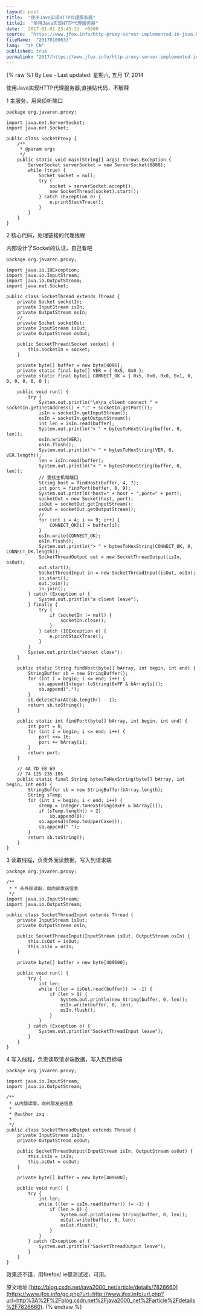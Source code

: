 ```yaml
---
layout: post
title:  "使用Java实现HTTP代理服务器"
title2:  "使用Java实现HTTP代理服务器"
date:   2017-01-01 23:45:33  +0800
source:  "https://www.jfox.info/http-proxy-server-implemented-in-java.html"
fileName:  "20170100633"
lang:  "zh_CN"
published: true
permalink: "2017/https://www.jfox.info/http-proxy-server-implemented-in-java.html"
---
```

{% raw %}
By Lee - Last updated: 星期六, 五月 17, 2014

使用Java实现HTTP代理服务器,直接贴代码，不解释

1 主服务，用来侦听端口

    package org.javaren.proxy;
    
    import java.net.ServerSocket;
    import java.net.Socket;
    
    public class SocketProxy {
    	/**
    	 * @param args
    	 */
    	public static void main(String[] args) throws Exception {
    		ServerSocket serverSocket = new ServerSocket(8888);
    		while (true) {
    			Socket socket = null;
    			try {
    				socket = serverSocket.accept();
    				new SocketThread(socket).start();
    			} catch (Exception e) {
    				e.printStackTrace();
    			}
    		}
    	}
    }
    

2 核心代码，处理链接的代理线程

内部设计了Socket的认证，自己看吧

    package org.javaren.proxy;
    
    import java.io.IOException;
    import java.io.InputStream;
    import java.io.OutputStream;
    import java.net.Socket;
    
    public class SocketThread extends Thread {
    	private Socket socketIn;
    	private InputStream isIn;
    	private OutputStream osIn;
    	//
    	private Socket socketOut;
    	private InputStream isOut;
    	private OutputStream osOut;
    
    	public SocketThread(Socket socket) {
    		this.socketIn = socket;
    	}
    
    	private byte[] buffer = new byte[4096];
    	private static final byte[] VER = { 0x5, 0x0 };
    	private static final byte[] CONNECT_OK = { 0x5, 0x0, 0x0, 0x1, 0, 0, 0, 0, 0, 0 };
    
    	public void run() {
    		try {
    			System.out.println("\n\na client connect " + socketIn.getInetAddress() + ":" + socketIn.getPort());
    			isIn = socketIn.getInputStream();
    			osIn = socketIn.getOutputStream();
    			int len = isIn.read(buffer);
    			System.out.println("< " + bytesToHexString(buffer, 0, len));
    			osIn.write(VER);
    			osIn.flush();
    			System.out.println("> " + bytesToHexString(VER, 0, VER.length));
    			len = isIn.read(buffer);
    			System.out.println("< " + bytesToHexString(buffer, 0, len));
    			// 查找主机和端口
    			String host = findHost(buffer, 4, 7);
    			int port = findPort(buffer, 8, 9);
    			System.out.println("host=" + host + ",port=" + port);
    			socketOut = new Socket(host, port);
    			isOut = socketOut.getInputStream();
    			osOut = socketOut.getOutputStream();
    			//
    			for (int i = 4; i <= 9; i++) {
    				CONNECT_OK[i] = buffer[i];
    			}
    			osIn.write(CONNECT_OK);
    			osIn.flush();
    			System.out.println("> " + bytesToHexString(CONNECT_OK, 0, CONNECT_OK.length));
    			SocketThreadOutput out = new SocketThreadOutput(isIn, osOut);
    			out.start();
    			SocketThreadInput in = new SocketThreadInput(isOut, osIn);
    			in.start();
    			out.join();
    			in.join();
    		} catch (Exception e) {
    			System.out.println("a client leave");
    		} finally {
    			try {
    				if (socketIn != null) {
    					socketIn.close();
    				}
    			} catch (IOException e) {
    				e.printStackTrace();
    			}
    		}
    		System.out.println("socket close");
    	}
    
    	public static String findHost(byte[] bArray, int begin, int end) {
    		StringBuffer sb = new StringBuffer();
    		for (int i = begin; i <= end; i++) {
    			sb.append(Integer.toString(0xFF & bArray[i]));
    			sb.append(".");
    		}
    		sb.deleteCharAt(sb.length() - 1);
    		return sb.toString();
    	}
    
    	public static int findPort(byte[] bArray, int begin, int end) {
    		int port = 0;
    		for (int i = begin; i <= end; i++) {
    			port <<= 16;
    			port += bArray[i];
    		}
    		return port;
    	}
    
    	// 4A 7D EB 69
    	// 74 125 235 105
    	public static final String bytesToHexString(byte[] bArray, int begin, int end) {
    		StringBuffer sb = new StringBuffer(bArray.length);
    		String sTemp;
    		for (int i = begin; i < end; i++) {
    			sTemp = Integer.toHexString(0xFF & bArray[i]);
    			if (sTemp.length() < 2)
    				sb.append(0);
    			sb.append(sTemp.toUpperCase());
    			sb.append(" ");
    		}
    		return sb.toString();
    	}
    }
    

3  读取线程，负责外面读数据，写入到请求端

    package org.javaren.proxy;
    
    /**
     * * 从外部读取，向内部发送信息
     */
    import java.io.InputStream;
    import java.io.OutputStream;
    
    public class SocketThreadInput extends Thread {
    	private InputStream isOut;
    	private OutputStream osIn;
    
    	public SocketThreadInput(InputStream isOut, OutputStream osIn) {
    		this.isOut = isOut;
    		this.osIn = osIn;
    	}
    
    	private byte[] buffer = new byte[409600];
    
    	public void run() {
    		try {
    			int len;
    			while ((len = isOut.read(buffer)) != -1) {
    				if (len > 0) {
    					System.out.println(new String(buffer, 0, len));
    					osIn.write(buffer, 0, len);
    					osIn.flush();
    				}
    			}
    		} catch (Exception e) {
    			System.out.println("SocketThreadInput leave");
    		}
    	}
    }
    

4 写入线程，负责读取请求端数据，写入到目标端

    package org.javaren.proxy;
    
    import java.io.InputStream;
    import java.io.OutputStream;
    
    /**
     * 从内部读取，向外部发送信息
     * 
     * @author zxq
     * 
     */
    public class SocketThreadOutput extends Thread {
    	private InputStream isIn;
    	private OutputStream osOut;
    
    	public SocketThreadOutput(InputStream isIn, OutputStream osOut) {
    		this.isIn = isIn;
    		this.osOut = osOut;
    	}
    
    	private byte[] buffer = new byte[409600];
    
    	public void run() {
    		try {
    			int len;
    			while ((len = isIn.read(buffer)) != -1) {
    				if (len > 0) {
    					System.out.println(new String(buffer, 0, len));
    					osOut.write(buffer, 0, len);
    					osOut.flush();
    				}
    			}
    		} catch (Exception e) {
    			System.out.println("SocketThreadOutput leave");
    		}
    	}
    }

效果还不错，用firefox/ ie都测试过，可用。

原文地址:[http://blog.csdn.net/java2000_net/article/details/7826660](https://www.jfox.info/go.php?url=http://www.jfox.info/url.php?url=http%3A%2F%2Fblog.csdn.net%2Fjava2000_net%2Farticle%2Fdetails%2F7826660).
{% endraw %}